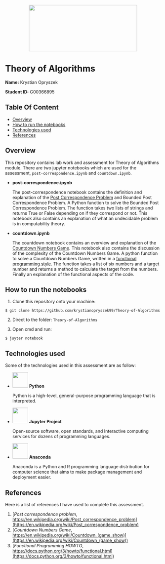 <p align="center">
  <img src="https://user-images.githubusercontent.com/57759154/162638159-53282ce7-70bf-40bf-8409-5d285f1f696d.png" width="350" height="150"/>
 </p>

# Theory of Algorithms

**Name:** Krystian Opryszek

**Student ID:** G00366895

## Table Of Content
- [Overview](#Overview)
- [How to run the notebooks](#How-to-run-the-notebooks)
- [Technologies used](#Technologies-used)
- [References](#References)

## Overview
This repository contains lab work and assessment for Theory of Algorithms module. There are two jupyter notebooks which are used for the assessment, `post-correspondence.ipynb` and `countdown.ipynb`.

- **post-correspondence.ipynb**

  The post-correspondence notebook contains the definition and explanation of the [Post Correspondence Problem](https://en.wikipedia.org/wiki/Post_correspondence_problem) and Bounded Post Correspondence Problem. A Python function to solve the Bounded Post Correspondence Problem. The function takes two lists of strings and returns True or False depending on if they correspond or not. This notebook also contains an explanation of what an undecidable problem is in computability theory.

- **countdown.ipynb**

  The countdown notebook contains an overview and explanation of the [Countdown Numbers Game](https://en.wikipedia.org/wiki/Countdown_(game_show)). This notebook also contains the discussion of the complexity of the Countdown Numbers Game. A python function to solve a Countdown Numbers Game, written in a [functional programming style](https://docs.python.org/3/howto/functional.html). The function takes a list of six numbers and a target number and returns a method to calculate the target from the numbers. Finally an explanation of the functional aspects of the code.
  
## How to run the notebooks

1) Clone this repository onto your machine:
```
$ git clone https://github.com/krystianopryszek99/Theory-of-Algorithms
```
2) Direct to the folder: `Theory-of-Algorithms`

3) Open cmd and run:

```
$ juyter notebook 
```

## Technologies used

Some of the technologies used in this assessment are as follow:

- <img src="https://cdn.jsdelivr.net/gh/devicons/devicon/icons/python/python-original.svg" width="50" height="50"/> **Python**
  
  Python is a high-level, general-purpose programming language that is interpreted.
  
- <img src="https://cdn.jsdelivr.net/gh/devicons/devicon/icons/jupyter/jupyter-original-wordmark.svg" width="50" height="50"/> **Jupyter Project** 
  
  Open-source software, open standards, and Interactive computing services for dozens of programming languages.
  
- <img src="https://searchvectorlogo.com/wp-content/uploads/2020/10/anaconda-inc-logo-vector.png" width="50" height="50"/> **Anaconda** 

  Anaconda is a Python and R programming language distribution for computer science that aims to make package management and deployment easier.

## References

Here is a list of references I have used to complete this assessment.

1. [*Post correspondence problem*, <br> https://en.wikipedia.org/wiki/Post_correspondence_problem](https://en.wikipedia.org/wiki/Post_correspondence_problem)
1. [*Countdown Numbers Game*, <br> https://en.wikipedia.org/wiki/Countdown_(game_show)](https://en.wikipedia.org/wiki/Countdown_(game_show))
3. [*Functional Programming HOWTO*, <br> https://docs.python.org/3/howto/functional.html](https://docs.python.org/3/howto/functional.html)
